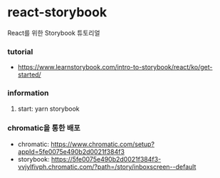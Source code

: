 # react-storybook
React를 위한 Storybook 튜토리얼


### tutorial
- https://www.learnstorybook.com/intro-to-storybook/react/ko/get-started/

### information
1. start: yarn storybook

### chromatic을 통한 배포
- chromatic: https://www.chromatic.com/setup?appId=5fe0075e490b2d0021f384f3
- storybook: https://5fe0075e490b2d0021f384f3-vvjylfivph.chromatic.com/?path=/story/inboxscreen--default